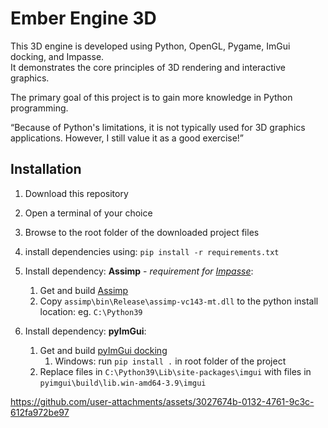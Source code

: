 

# Ember Engine 3D

This 3D engine is developed using Python, OpenGL, Pygame, ImGui docking, and Impasse. \
It demonstrates the core principles of 3D rendering and interactive graphics.

The primary goal of this project is to gain more knowledge in Python programming.

“Because of Python's limitations, it is not typically used for 3D graphics applications. However, I still value it as a good exercise!”

## Installation

1. Download this repository
2. Open a terminal of your choice
3. Browse to the root folder of the downloaded project files
4. install dependencies using: ```pip install -r requirements.txt```

5. Install dependency: **Assimp** - *requirement for [Impasse](https://github.com/SaladDais/Impasse)*:
	1. Get and build [Assimp](https://github.com/assimp/assimp/tree/master)
	2. Copy ```assimp\bin\Release\assimp-vc143-mt.dll``` to the python install location: eg. ```C:\Python39```

7. Install dependency: **pyImGui**:
	1. Get and build [pyImGui docking](https://github.com/pyimgui/pyimgui/tree/docking)
 		1. Windows: run ```pip install .``` in root folder of the project 
	3. Replace files in ```C:\Python39\Lib\site-packages\imgui``` with files in ```pyimgui\build\lib.win-amd64-3.9\imgui```


https://github.com/user-attachments/assets/3027674b-0132-4761-9c3c-612fa972be97
